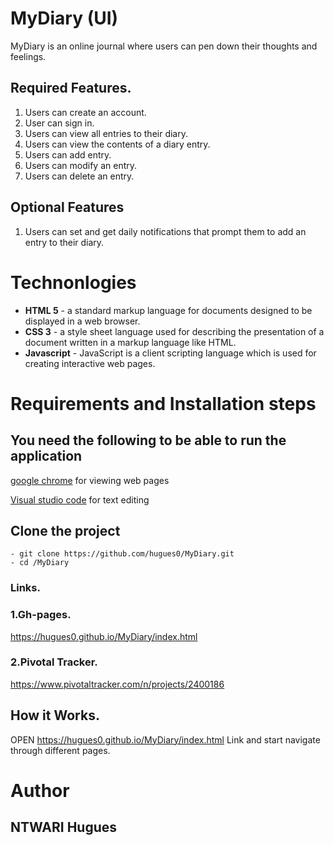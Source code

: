 # MyDiary (UI)


MyDiary is an online journal where users can pen down their thoughts and feelings.


## Required Features.

1. Users can create an account.
2. User can sign in.
3. Users can view all entries to their diary.
4. Users can view the contents of a diary entry.
5. Users can add entry.
6. Users can modify an entry.
7. Users can delete an entry.

## Optional Features

1. Users can set and get daily notifications that prompt them to add an entry to their diary.


# **Technonlogies**

- **HTML 5** - a standard markup language for documents designed to be displayed in a web browser.
- **CSS 3** - a style sheet language used for describing the presentation of a document written in a markup language like HTML.
- **Javascript** - JavaScript is a client scripting language which is used for creating interactive web pages.


# **Requirements and Installation steps**

## **You need the following to be able to run the application**

[google chrome](https://www.google.com/chrome/download) for viewing web pages

[Visual studio code](https://code.visualstudio.com/download) for text editing

## **Clone the project**

    - git clone https://github.com/hugues0/MyDiary.git
    - cd /MyDiary

### Links.

### 1.Gh-pages.

https://hugues0.github.io/MyDiary/index.html

### 2.Pivotal Tracker.

https://www.pivotaltracker.com/n/projects/2400186

## How it Works.

OPEN https://hugues0.github.io/MyDiary/index.html Link and start navigate through different pages.

# **Author**

## **NTWARI Hugues**
